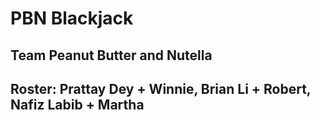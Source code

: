 # PBN Blackjack
## Team Peanut Butter and Nutella
## Roster: Prattay Dey + Winnie, Brian Li + Robert, Nafiz Labib + Martha
